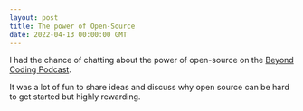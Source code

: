 ```yaml
---
layout: post
title: The power of Open-Source
date: 2022-04-13 00:00:00 GMT
---
```


I had the chance of chatting about the power of open-source on the [Beyond Coding Podcast](https://anchor.fm/beyond-coding).

It was a lot of fun to share ideas and discuss why open source can be hard to get started but highly rewarding.

<amp-youtube data-videoid="jU8ic2y2pew" layout="responsive" width="480" height="270"></amp-youtube>
